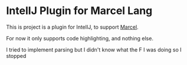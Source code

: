 # IntelIJ Plugin for Marcel Lang


This is project is a plugin for IntelIJ, to support [Marcel](https://tambapps.github.io/marcel/).

For now it only supports code highlighting, and nothing else.


I tried to implement parsing but I didn't know what the F I was doing so I stopped